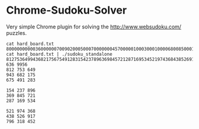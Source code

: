 # Chrome-Sudoku-Solver
Very simple Chrome plugin for solving the http://www.websudoku.com/ puzzles.

```
cat hard_board.txt 
800000000003600000070090200050007000000045700000100030001000068008500010090000400
cat hard_board.txt | ./sudoku_standalone 
812753649943682175675491283154237896369845721287169534521974368438526917796318452
636 9956
812 753 649 
943 682 175 
675 491 283 

154 237 896 
369 845 721 
287 169 534 

521 974 368 
438 526 917 
796 318 452
```
